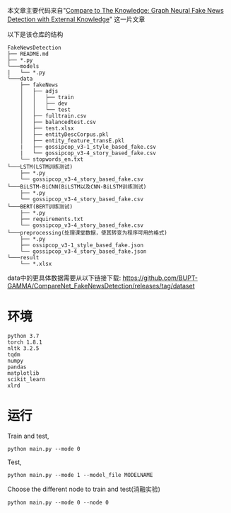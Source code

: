 本文章主要代码来自"[Compare to The Knowledge: Graph Neural Fake News Detection with External Knowledge](https://aclanthology.org/2021.acl-long.62/)"
这一片文章

以下是该仓库的结构
```
FakeNewsDetection
├── README.md
├── *.py
└───models
|   └── *.py 
└───data
    ├── fakeNews
    │   ├── adjs
    │   │   ├── train
    │   │   ├── dev
    │   │   └── test
    │   ├── fulltrain.csv
    │   ├── balancedtest.csv
    │   ├── test.xlsx
    │   ├── entityDescCorpus.pkl
    │   ├── entity_feature_transE.pkl
    |   ├── gossipcop_v3-1_style_based_fake.csv
    |   └── gossipcop_v3-4_story_based_fake.csv
    └── stopwords_en.txt
└───LSTM(LSTM训练测试)
    ├── *.py
    └── gossipcop_v3-4_story_based_fake.csv
└───BiLSTM-BiCNN(BiLSTM以及CNN-BiLSTM训练测试)
    ├── *.py
    └── gossipcop_v3-4_story_based_fake.csv
└───BERT(BERT训练测试)
    ├── *.py
    ├── requirements.txt
    └── gossipcop_v3-4_story_based_fake.csv
└───preprocessing(处理课堂数据，使其转变为程序可用的格式)
    ├── *.py
    ├── ossipcop_v3-1_style_based_fake.json
    └── gossipcop_v3-4_story_based_fake.json
└───result
    └── *.xlsx
```


data中的更具体数据需要从以下链接下载: https://github.com/BUPT-GAMMA/CompareNet_FakeNewsDetection/releases/tag/dataset

# 环境
```
python 3.7
torch 1.8.1
nltk 3.2.5
tqdm
numpy
pandas
matplotlib
scikit_learn
xlrd 
```



# 运行

Train and test,
```
python main.py --mode 0
```

Test,
```
python main.py --mode 1 --model_file MODELNAME
```

Choose the different node to train and test(消融实验)
```
python main.py --mode 0 --node 0
```

